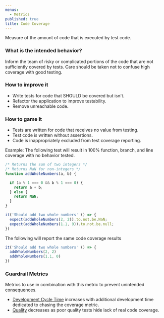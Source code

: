 ```yaml
---
menus:
  - Metrics
published: true
title: Code Coverage
---
```


Measure of the amount of code that is executed by test code.

### What is the intended behavior?

Inform the team of risky or complicated portions of the code that are not sufficiently covered by tests. Care should be
taken not to confuse high coverage with good testing.

### How to improve it

- Write tests for code that SHOULD be covered but isn't.
- Refactor the application to improve testability.
- Remove unreachable code.

### How to game it

- Tests are written for code that receives no value from testing.
- Test code is written without assertions.
- Code is inappropriately excluded from test coverage reporting.

Example: The following test will result in 100% function, branch, and line coverage with no behavior tested.

```javascript
/* Returns the sum of two integers */
/* Returns NaN for non-integers */
function addWholeNumbers(a, b) {

  if (a % 1 === 0 && b % 1 === 0) {
    return a + b;
  } else {
    return NaN;
  }
}

it('Should add two whole numbers' () => {
  expect(addWholeNumbers(2, 2)).to.not.be.NaN;
  expect(addWholeNumbers(1.1, 0)).to.not.be.null;
})
```

The following will report the same code coverage results

```javascript
it('Should add two whole numbers' () => {
  addWholeNumbers(2, 2)
  addWholeNumbers(1.1, 0)
})
```

### Guardrail Metrics

Metrics to use in combination with this metric to prevent unintended consequences.

- [Development Cycle Time](./development-cycle-time.html) increases with additional development time dedicated to
  chasing the coverage metric.
- [Quality](./quality.html) decreases as poor quality tests hide lack of real code
  coverage.
